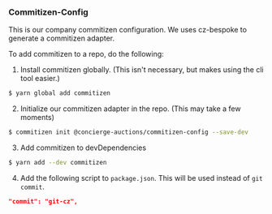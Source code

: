 ### Commitizen-Config

This is our company commitizen configuration. We uses cz-bespoke to generate a commitizen adapter.

To add commitizen to a repo, do the following:

1. Install commitizen globally. (This isn't necessary, but makes using the cli tool easier.)
```bash
$ yarn global add commitizen
```

2. Initialize our commitizen adapter in the repo. (This may take a few moments)
```bash
$ commitizen init @concierge-auctions/commitizen-config --save-dev
```

3. Add commitizen to devDependencies
```bash
$ yarn add --dev commitizen
```

4. Add the following script to `package.json`. This will be used instead of `git commit`.
```json
"commit": "git-cz",
```
